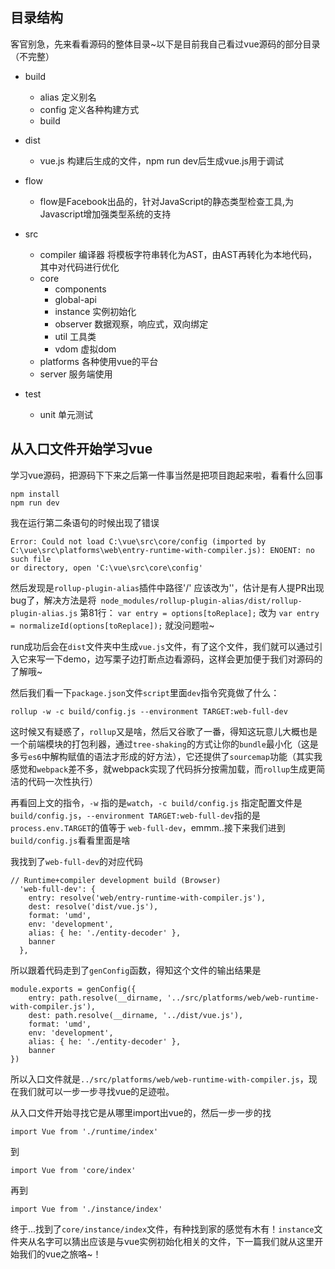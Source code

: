 ## 目录结构 ##

客官别急，先来看看源码的整体目录~以下是目前我自己看过vue源码的部分目录（不完整）

- build
	- alias 定义别名
	- config 定义各种构建方式
	- build
	
- dist
	- vue.js 构建后生成的文件，npm run dev后生成vue.js用于调试
	
- flow
	- flow是Facebook出品的，针对JavaScript的静态类型检查工具,为Javascript增加强类型系统的支持
- src
	- compiler 编译器 将模板字符串转化为AST，由AST再转化为本地代码，其中对代码进行优化
	- core
		- components
		- global-api
		- instance 实例初始化
		- observer 数据观察，响应式，双向绑定
		- util 工具类
		- vdom 虚拟dom
	- platforms 各种使用vue的平台
	- server 服务端使用
- test
	- unit 单元测试


## 从入口文件开始学习vue ##

学习vue源码，把源码下下来之后第一件事当然是把项目跑起来啦，看看什么回事

	npm install
	npm run dev 

我在运行第二条语句的时候出现了错误
    
    Error: Could not load C:\vue\src\core/config (imported by C:\vue\src\platforms\web\entry-runtime-with-compiler.js): ENOENT: no such file
    or directory, open 'C:\vue\src\core\config'

然后发现是`rollup-plugin-alias`插件中路径'/' 应该改为'\'，估计是有人提PR出现bug了，解决方法是将` node_modules/rollup-plugin-alias/dist/rollup-plugin-alias.js` 第81行：
`var entry = options[toReplace];` 改为 `var entry = normalizeId(options[toReplace]);` 就没问题啦~

run成功后会在`dist`文件夹中生成`vue.js`文件，有了这个文件，我们就可以通过引入它来写一下demo，边写栗子边打断点边看源码，这样会更加便于我们对源码的了解哦~

然后我们看一下`package.json`文件`script`里面`dev`指令究竟做了什么：

    rollup -w -c build/config.js --environment TARGET:web-full-dev

这时候又有疑惑了，`rollup`又是啥，然后又谷歌了一番，得知这玩意儿大概也是一个前端模块的打包利器，通过`tree-shaking`的方式让你的`bundle`最小化（这是多亏`es6`中解构赋值的语法才形成的好方法），它还提供了`sourcemap`功能（其实我感觉和`webpack`差不多，就webpack实现了代码拆分按需加载，而`rollup`生成更简洁的代码一次性执行）

再看回上文的指令，`-w` 指的是`watch`，`-c build/config.js` 指定配置文件是`build/config.js`，`--environment TARGET:web-full-dev`指的是`process.env.TARGET`的值等于 `web-full-dev`，emmm..接下来我们进到`build/config.js`看看里面是啥

我找到了`web-full-dev`的对应代码

	// Runtime+compiler development build (Browser)
	  'web-full-dev': {
	    entry: resolve('web/entry-runtime-with-compiler.js'),
	    dest: resolve('dist/vue.js'),
	    format: 'umd',
	    env: 'development',
	    alias: { he: './entity-decoder' },
	    banner
	  },


所以跟着代码走到了`genConfig`函数，得知这个文件的输出结果是

	module.exports = genConfig({
	    entry: path.resolve(__dirname, '../src/platforms/web/web-runtime-with-compiler.js'),
	    dest: path.resolve(__dirname, '../dist/vue.js'),
	    format: 'umd',
	    env: 'development',
	    alias: { he: './entity-decoder' },
	    banner
	})

所以入口文件就是`../src/platforms/web/web-runtime-with-compiler.js`，现在我们就可以一步一步寻找vue的足迹啦。

从入口文件开始寻找它是从哪里import出vue的，然后一步一步的找

	import Vue from './runtime/index'
到

	import Vue from 'core/index'
再到

	import Vue from './instance/index'

终于...找到了`core/instance/index`文件，有种找到家的感觉有木有！`instance`文件夹从名字可以猜出应该是与vue实例初始化相关的文件，下一篇我们就从这里开始我们的vue之旅咯~！
